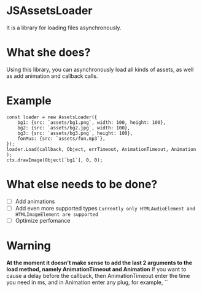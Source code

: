 # JSAssetsLoader
It is a library for loading files asynchronously.
# What she does?

Using this library, you can asynchronously load all kinds of assets, as well as add animation and callback calls.
# Example 
``` 
const loader = new AssetsLoader({
    bg1: {src: `assets/bg1.png`, width: 100, height: 100},
    bg2: {src: `assets/bg2.jpg`, width: 100},
    bg3: {src: `assets/bg3.png`, height: 100},
    fonMus: {src: `assets/fon.mp3`},
}); 
loader.Load(callback, Object, errTimeout, AnimationTimeout, Animation );
ctx.drawImage(Object[`bg1`], 0, 0);
```

# What else needs to be done?
- [ ] Add animations
- [ ] Add even more supported types
`Currently only HTMLAudioElement and HTMLImageElement are supported`
- [ ] Optimize perfomance
# Warning
**At the moment it doesn't make sense to add the last 2 arguments to the load method, namely AnimationTimeout and Animation**
If you want to cause a delay before the callback, then AnimationTimeout enter the time you need in ms, and in Animation enter any plug, for example, ``
